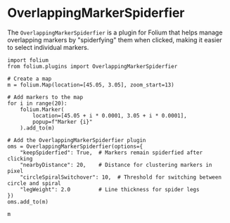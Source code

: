 # OverlappingMarkerSpiderfier

The `OverlappingMarkerSpiderfier` is a plugin for Folium that helps manage overlapping markers by "spiderfying" them when clicked, making it easier to select individual markers.

```{code-cell} ipython3
import folium
from folium.plugins import OverlappingMarkerSpiderfier

# Create a map
m = folium.Map(location=[45.05, 3.05], zoom_start=13)

# Add markers to the map
for i in range(20):
    folium.Marker(
        location=[45.05 + i * 0.0001, 3.05 + i * 0.0001],
        popup=f"Marker {i}"
    ).add_to(m)

# Add the OverlappingMarkerSpiderfier plugin
oms = OverlappingMarkerSpiderfier(options={
    "keepSpiderfied": True,  # Markers remain spiderfied after clicking
    "nearbyDistance": 20,    # Distance for clustering markers in pixel
    "circleSpiralSwitchover": 10,  # Threshold for switching between circle and spiral
    "legWeight": 2.0         # Line thickness for spider legs
})
oms.add_to(m)

m
```
